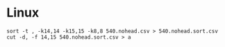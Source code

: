 # Linux

    sort -t , -k14,14 -k15,15 -k8,8 540.nohead.csv > 540.nohead.sort.csv
    cut -d, -f 14,15 540.nohead.sort.csv > a
    
